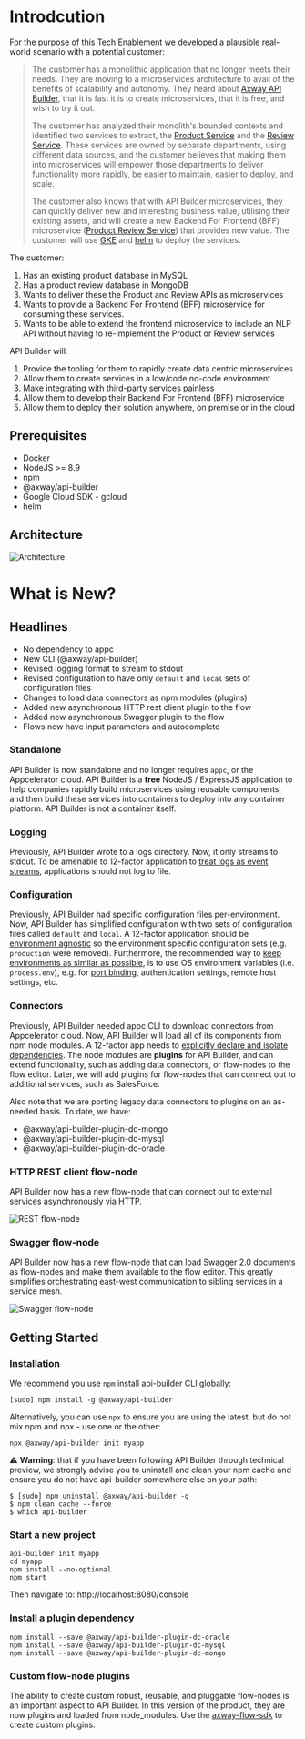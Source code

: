 # Introdcution

For the purpose of this Tech Enablement we developed a plausible real-world scenario with a potential customer:

> The customer has a monolithic application that no longer meets their needs. They are moving to a
> microservices architecture to avail of the benefits of scalability and autonomy.  They heard about [Axway
> API Builder](https://developer.axway.com/), that it is fast it is to create microservices, that it is free,
> and wish to try it out.
> 
> The customer has analyzed their monolith's bounded contexts and identified two services to extract, the 
> [Product Service](./project/product-service) and the [Review Service](./project/review-service).  These
> services are owned by separate departments, using different data sources, and the customer believes that
> making them into microservices will empower those departments to deliver functionality more rapidly, be
> easier to maintain, easier to deploy, and scale.
>
> The customer also knows that with API Builder microservices, they can quickly deliver new and interesting
> business value, utilising their existing assets, and will create a new Backend For Frontend (BFF)
> microservice ([Product Review Service](./project/product-review-service)) that provides new value.  The
> customer will use [GKE](https://cloud.google.com/kubernetes-engine/) and [helm](https://helm.sh/) to deploy
> the services.

The customer:

1. Has an existing product database in MySQL
1. Has a product review database in MongoDB
1. Wants to deliver these the Product and Review APIs as microservices
1. Wants to provide a Backend For Frontend (BFF) microservice for consuming these services. 
1. Wants to be able to extend the frontend microservice to include an NLP API without having to re-implement the Product or Review services

API Builder will:
1. Provide the tooling for them to rapidly create data centric microservices
1. Allow them to create services in a low/code no-code environment
1. Make integrating with third-party services painless
1. Allow them to develop their Backend For Frontend (BFF) microservice
1. Allow them to deploy their solution anywhere, on premise or in the cloud

## Prerequisites

* Docker
* NodeJS >= 8.9
* npm
* @axway/api-builder
* Google Cloud SDK - gcloud
* helm

## Architecture

![Architecture](../images/architecture.png)


# What is New?

## Headlines
* No dependency to appc
* New CLI (@axway/api-builder)
* Revised logging format to stream to stdout
* Revised configuration to have only `default` and `local` sets of configuration files
* Changes to load data connectors as npm modules (plugins)
* Added new asynchronous HTTP rest client plugin to the flow
* Added new asynchronous Swagger plugin to the flow
* Flows now have input parameters and autocomplete

### Standalone

API Builder is now standalone and no longer requires `appc`, or the Appcelerator cloud.  API Builder is a **free** NodeJS / ExpressJS application to help companies rapidly build microservices using reusable components, and then build these services into containers to deploy into any container platform.  API Builder is not a container itself.

### Logging

Previously, API Builder wrote to a logs directory.  Now, it only streams to stdout.  To be amenable to 12-factor application to [treat logs as event streams](https://12factor.net/logs), applications should not log to file.

### Configuration

Previously, API Builder had specific configuration files per-environment.  Now, API Builder has simplified configuration with two sets of configuration files called `default` and `local`.  A 12-factor application should be [environment agnostic](https://12factor.net/config) so the environment specific configuration sets (e.g. `production` were removed).  Furthermore, the recommended way to [keep environments as similar as possible](https://12factor.net/dev-prod-parity), is to use OS environment variables (i.e. `process.env`), e.g. for [port binding](https://12factor.net/port-binding), authentication settings, remote host settings, etc.

### Connectors

Previously, API Builder needed appc CLI to download connectors from Appcelerator cloud.  Now, API Builder will load all of its components from npm node modules.  A 12-factor app needs to [explicitly declare and isolate dependencies](https://12factor.net/dependencies).  The node modules are **plugins** for API Builder, and can extend functionality, such as adding data connectors, or flow-nodes to the flow editor.  Later, we will add plugins for flow-nodes that can connect out to additional services, such as SalesForce.

Also note that we are porting legacy data connectors to plugins on an as-needed basis.  To date, we have:

* @axway/api-builder-plugin-dc-mongo
* @axway/api-builder-plugin-dc-mysql
* @axway/api-builder-plugin-dc-oracle

### HTTP REST client flow-node

API Builder now has a new flow-node that can connect out to external services asynchronously via HTTP.

![REST flow-node](./images/rest-client.png)

### Swagger flow-node

API Builder now has a new flow-node that can load Swagger 2.0 documents as flow-nodes and make them available to the flow editor.  This greatly simplifies orchestrating east-west communication to sibling services in a service mesh.

![Swagger flow-node](./images/swagger-flow-node.png)

## Getting Started

### Installation

We recommend you use `npm` install api-builder CLI globally:

```
[sudo] npm install -g @axway/api-builder
```

Alternatively, you can use `npx` to ensure you are using the latest, but do not mix npm and npx - use one or the other:

```
npx @axway/api-builder init myapp
```

:warning: **Warning**: that if you have been following API Builder through technical preview, we strongly advise you to uninstall and clean your npm cache and ensure you do not have api-builder somewhere else on your path:
```
$ [sudo] npm uninstall @axway/api-builder -g
$ npm clean cache --force
$ which api-builder
```


### Start a new project

```
api-builder init myapp
cd myapp
npm install --no-optional
npm start
```

Then navigate to: http://localhost:8080/console

### Install a plugin dependency

```
npm install --save @axway/api-builder-plugin-dc-oracle
npm install --save @axway/api-builder-plugin-dc-mysql
npm install --save @axway/api-builder-plugin-dc-mongo
```

### Custom flow-node plugins

The ability to create custom robust, reusable, and pluggable flow-nodes is an important aspect to API Builder.  In this version of the product, they are now plugins and loaded from node_modules.  Use the [axway-flow-sdk](https://www.npmjs.com/package/axway-flow-sdk) to create custom plugins.
